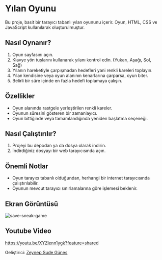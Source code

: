 # Yılan Oyunu

Bu proje, basit bir tarayıcı tabanlı yılan oyununu içerir. Oyun, HTML, CSS ve JavaScript kullanılarak oluşturulmuştur.

## Nasıl Oynanır?

1. Oyun sayfasını açın.
2. Klavye yön tuşlarını kullanarak yılanı kontrol edin. (Yukarı, Aşağı, Sol, Sağ)
3. Yılanın hareketiyle çarpışmadan hedefleri yani renkli kareleri toplayın.
4. Yılan kendisine veya oyun alanının kenarlarına çarparsa, oyun biter.
5. Belirli bir süre içinde en fazla hedefi toplamaya çalışın.

## Özellikler

- Oyun alanında rastgele yerleştirilen renkli kareler.
- Oyunun süresini gösteren bir zamanlayıcı.
- Oyun bittiğinde veya tamamlandığında yeniden başlatma seçeneği.

## Nasıl Çalıştırılır?

1. Projeyi bu depodan ya da dosya olarak indirin.
2. İndirdiğiniz dosyayı bir web tarayıcısında açın.

## Önemli Notlar

- Oyun tarayıcı tabanlı olduğundan, herhangi bir internet tarayıcısında çalıştırılabilir.
- Oyunun mevcut tarayıcı sınırlamalarına göre işlemesi beklenir.

## Ekran Görüntüsü
![save-sneak-game](https://github.com/zeystein/save-snake-game/assets/94563035/3a76f639-e0f0-40b8-930b-6ae484e125df)


## Youtube Video
https://youtu.be/XYZlenn1ygk?feature=shared

Geliştirici: [Zeynep Sude Güneş](https://github.com/zeystein)
